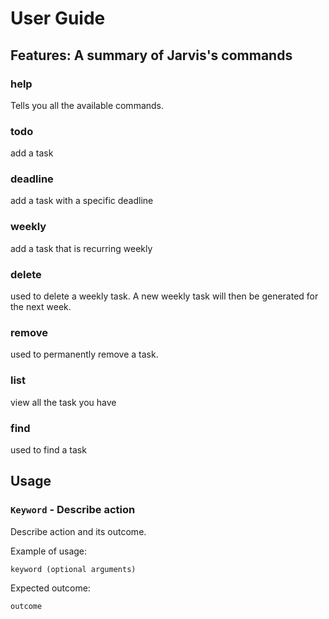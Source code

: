 # User Guide

## Features: A summary of Jarvis's commands

### help
Tells you all the available commands. 

### todo 
add a task 

### deadline
add a task with a specific deadline

### weekly 
add a task that is recurring weekly

### delete 
used to delete a weekly task. A new weekly task will then be generated for the next week.

### remove
used to permanently remove a task. 

### list
view all the task you have

### find
used to find a task

## Usage

### `Keyword` - Describe action

Describe action and its outcome.

Example of usage: 

`keyword (optional arguments)`

Expected outcome:

`outcome`

